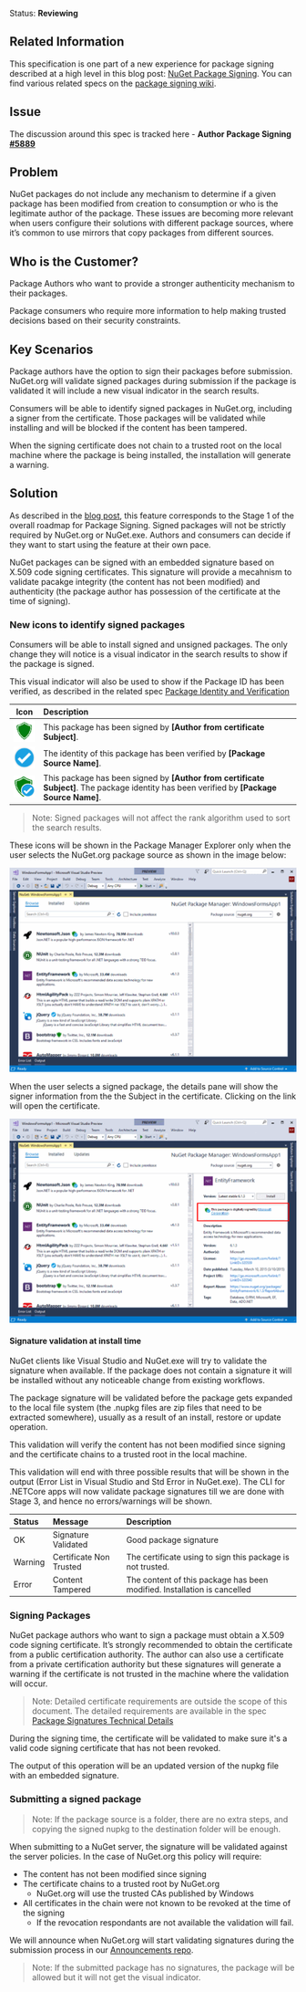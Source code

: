 Status: **Reviewing**

## Related Information
This specification is one part of a new experience for package signing described at a high level in this blog post:  [NuGet Package Signing](https://blog.nuget.org/20170914/NuGet-Package-Signing.html). You can find various related specs on the [package signing wiki](https://github.com/NuGet/Home/wiki/Package-Signing). 

## Issue
The discussion around this spec is tracked here - **Author Package Signing [#5889](https://github.com/NuGet/Home/issues/5889)** 

## Problem

NuGet packages do not include any mechanism to determine if a given package has been modified from creation to consumption or who is the legitimate author of the package. These issues are becoming more relevant when users configure their solutions with different package sources, where it’s common to use mirrors that copy packages from different sources.

## Who is the Customer?
Package Authors who want to provide a stronger authenticity mechanism to their packages.

Package consumers who require more information to help making trusted decisions based on their security constraints.

## Key Scenarios
Package authors have the option to sign their packages before submission. NuGet.org will validate signed packages during submission if the package is validated it will include a new visual indicator in the search results. 

Consumers will be able to identify signed packages in NuGet.org, including a signer from the certificate. Those packages will be validated while installing and will be blocked if the content has been tampered.

When the signing certificate does not chain to a trusted root on the local machine where the package is being installed, the installation will generate a warning.

## Solution 

As described in the [blog post](https://blog.nuget.org/20170809/NuGet-Package-Signing.html), this feature corresponds to the Stage 1 of the overall roadmap for Package Signing. Signed packages will not be strictly required by NuGet.org or NuGet.exe. Authors and consumers can decide if they want to start using the feature at their own pace. 

NuGet packages can be signed with an embedded  signature based on  X.509 code signing certificates. This signature will provide a mecahnism to validate pacakge integrity (the content has not been modified) and authenticity (the package author has possession of the certificate at the time of signing).

### New icons to identify signed packages

Consumers will be able to install signed and unsigned packages. The only change they will notice is a visual indicator in the search results to show if the package is signed.

This visual indicator will also be used to show if the Package ID has been verified, as described in the related spec [Package Identity and Verification](https://github.com/NuGet/Home/wiki/NuGet-Package-Identity-Verification)

|Icon|Description|
|----|:-----|
|![Signed Package](Author-Signatures-media/green-shield.png)|This package has been signed by **\[Author from certificate Subject\]**. |
|![Verified Package](Author-Signatures-media/verified.png)|The identity of this package has been verified by **\[Package Source Name\]**. |
|![Signed and verified](Author-Signatures-media/signed-verified.png)| This package has been signed by **\[Author from certificate Subject\]**. The package identity has been verified by **\[Package Source Name\]**.|

>Note: Signed packages will not affect the rank algorithm used to sort the search results.

These icons will be shown in the Package Manager Explorer only when the user selects the NuGet.org package source as shown in the image below:

![Package Manager Visual Indicators](Author-Signatures-media/packages-with-visual-indicators.png)

When the user selects a signed package, the details pane will show the signer information from the  the Subject in the certificate. Clicking on the link will open the certificate.

![Package Details](Author-Signatures-media/package-detail-pane.png)

#### Signature validation at install time 

NuGet clients like Visual Studio and NuGet.exe will try to validate the signature when available. If the package does not contain a signature it will be installed without any noticeable change from existing workflows.

The package signature will be validated before the package gets expanded to the local file system (the .nupkg files are zip files that need to be extracted somewhere), usually as a result of an install, restore or update operation.

This validation will verify the content has not been modified since signing and the certificate chains to a trusted root in the local machine.

This validation will end with three possible results that will be shown in the output (Error List in Visual Studio and Std Error in NuGet.exe). The CLI for .NETCore apps will now validate package signatures till we are done with Stage 3, and hence no errors/warnings will be shown.

|Status|Message|Description|
|:-----|:------|:---------|
|OK|Signature Validated| Good package signature|
|Warning|Certificate Non Trusted| The certificate using to sign this package is not trusted.|
|Error|Content Tampered| The content of this package has been modified. Installation is cancelled|


### Signing Packages

NuGet package authors who want to sign a package must obtain a X.509 code signing certificate. It’s strongly recommended to obtain the certificate from a public certification authority. The author can also use a certificate from a private certification authority but these signatures will generate a warning if the certificate is not trusted in the machine where the validation will occur.

> Note: Detailed certificate requirements are outside the scope of this document. The detailed requirements are available in the spec [Package Signatures Technical Details](https://github.com/NuGet/Home/wiki/Package-Signatures-Technical-Details)

During the signing time, the certificate will be validated to make sure it's a valid code signing certificate that has not been revoked.

The output of this operation will be an updated version of the nupkg file with an embedded signature.

### Submitting a signed package 

>Note: If the package source is a folder, there are no extra steps, and copying the signed nupkg to the destination folder will be enough.

When submitting to a NuGet server, the signature will be validated against the server policies.  In the case of NuGet.org this policy will require:

- The content has not been modified since signing
- The certificate chains to a trusted root by NuGet.org 
    - NuGet.org will use the trusted CAs published by Windows
- All certificates in the chain were not known to be revoked at the time of the signing
    - If the revocation respondants are not available the validation will fail.

We will announce when NuGet.org will start validating signatures during the submission process in our [Announcements repo](https://github.com/NuGet/Announcements).

>Note: If the submitted package has no signatures, the package will be allowed but it will not get the visual indicator.
